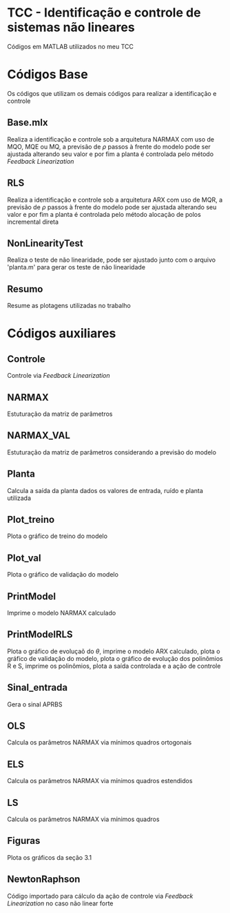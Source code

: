 # TCC - Identificação e controle de sistemas não lineares
Códigos em MATLAB utilizados no meu TCC

# Códigos Base

Os códigos que utilizam os demais códigos para realizar a identificação e controle
  
## Base.mlx

Realiza a identificação e controle sob a arquitetura NARMAX com uso de MQO, MQE ou MQ, a previsão de $\rho$ passos à frente do modelo pode ser ajustada alterando seu valor e por fim a planta é controlada pelo método _Feedback Linearization_
  
## RLS  

Realiza a identificação e controle sob a arquitetura ARX com uso de MQR, a previsão de $\rho$ passos à frente do modelo pode ser ajustada alterando seu valor e por fim a planta é controlada pelo método alocação de polos incremental direta  
  
## NonLinearityTest

Realiza o teste de não linearidade, pode ser ajustado junto com o arquivo 'planta.m' para gerar os teste de não linearidade

## Resumo

Resume as plotagens utilizadas no trabalho

# Códigos auxiliares

## Controle

Controle via _Feedback Linearization_

## NARMAX

Estuturação da matriz de parâmetros

## NARMAX_VAL

Estuturação da matriz de parâmetros considerando a previsão do modelo

## Planta

Calcula a saída da planta dados os valores de entrada, ruído e planta utilizada

## Plot_treino

Plota o gráfico de treino do modelo

## Plot_val

Plota o gráfico de validação do modelo

## PrintModel

Imprime o modelo NARMAX calculado

## PrintModelRLS

Plota o gráfico de evoluçaõ do $\theta$, imprime o modelo ARX calculado, plota o gráfico de validação do modelo, plota o gráfico de evolução dos polinômios R e S, imprime os polinômios, plota a saída controlada e a ação de controle

## Sinal_entrada

Gera o sinal APRBS

## OLS

Calcula os parâmetros NARMAX via mínimos quadros ortogonais

## ELS

Calcula os parâmetros NARMAX via mínimos quadros estendidos

## LS

Calcula os parâmetros NARMAX via mínimos quadros

## Figuras

Plota os gráficos da seção 3.1

## NewtonRaphson

Código importado para cálculo da ação de controle via _Feedback Linearization_ no caso não linear forte
